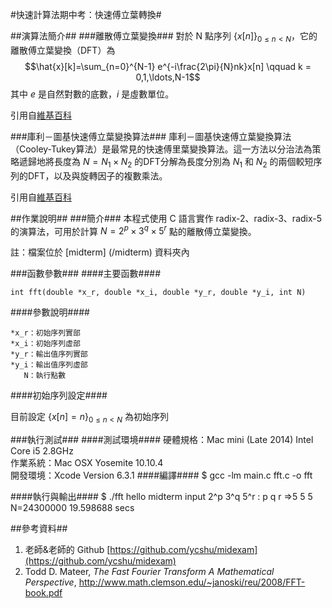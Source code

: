 #快速計算法期中考：快速傅立葉轉換#


##演算法簡介##
###離散傅立葉變換###
對於 N 點序列 $\left\{x[n]\right\}_{0\le n <N}$，它的離散傅立葉變換（DFT）為
$$\hat{x}[k]=\sum_{n=0}^{N-1} e^{-i\frac{2\pi}{N}nk}x[n] \qquad k = 0,1,\ldots,N-1$$
其中 $e$ 是自然對數的底數，$i$ 是虛數單位。

引用自[維基百科](http://zh.wikipedia.org/wiki/离散傅里叶变换)


###庫利－圖基快速傅立葉變換算法###
庫利－圖基快速傅立葉變換算法（Cooley-Tukey算法）是最常見的快速傅里葉變換算法。這一方法以分治法為策略遞歸地將長度為 $N = N_1\times N_2$ 的DFT分解為長度分別為 $N_1$ 和 $N_2$ 的兩個較短序列的DFT，以及與旋轉因子的複數乘法。

引用自[維基百科](http://zh.wikipedia.org/wiki/库利－图基快速傅里叶变换算法)

##作業說明##
###簡介###
本程式使用 C 語言實作 radix-2、radix-3、radix-5 的演算法，可用於計算 $N=2^p\times 3^q \times 5^r$ 點的離散傅立葉變換。

註：檔案位於 [midterm] (/midterm) 資料夾內

###函數參數###
####主要函數####

	int fft(double *x_r, double *x_i, double *y_r, double *y_i, int N)
####參數說明####

	*x_r：初始序列實部
	*x_i：初始序列虛部
	*y_r：輸出值序列實部
	*y_i：輸出值序列虛部
	   N：執行點數
	   
####初始序列設定####

目前設定 $\left\{x[n]=n\right\}_{0\le n <N}$ 為初始序列


###執行測試###
####測試環境####
硬體規格：Mac mini (Late 2014) Intel Core i5 2.8GHz
<br>作業系統：Mac OSX Yosemite 10.10.4
<br>開發環境：Xcode Version 6.3.1 
####編譯####
	$ gcc -lm main.c fft.c -o fft
	
####執行與輸出####
	$ ./fft
	hello midterm
	input 2^p 3^q 5^r : p q r =>5 5 5
	N=24300000
	19.598688 secs
	
##參考資料##
1. 老師&老師的 Github [https://github.com/ycshu/midexam](https://github.com/ycshu/midexam)
2. Todd D. Mateer, *The Fast Fourier Transform
A Mathematical Perspective*, <http://www.math.clemson.edu/~janoski/reu/2008/FFT-book.pdf>



	
